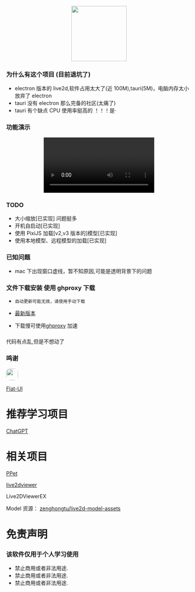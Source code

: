 <p align="center">
  <img src="./app-icon.png" width="150" height="150" />
</p>

### 为什么有这个项目 (目前退坑了)

- electron 版本的 live2d,软件占用太大了(近 100M),tauri(5M)，电脑内存太小放弃了 electron
- tauri 没有 electron 那么完备的社区(太痛了)
- tauri 有个缺点 CPU 使用率挺高的 ！！！是·

### 功能演示

<p align="center">
  <video src="https://user-images.githubusercontent.com/33005087/209518939-a7aedf55-fcb4-4213-aa9f-4fbf73ad4191.mp4"></video>
</p>

### TODO

- 大小缩放[已实现] 问题挺多
- 开机自启动[已实现]
- 使用 PixiJS 加载[v2,v3 版本的]模型[已实现]
- 使用本地模型、远程模型的加载[已实现]

### 已知问题

- mac 下出现窗口虚线，暂不知原因,可能是透明背景下的问题

### 文件下载安装 使用 ghproxy 下载

- `自动更新可能无效，请使用手动下载`

- [最新版本](https://github.com/itxve/tauri-live2d/releases/latest)

- 下载慢可使用[ghproxy](https://ghproxy.com/) 加速

###

代码有点乱,但是不想动了

### 鸣谢

<p>
  <a href='https://github.com/lencx'>
    <img width="32" style="border-radius: 10px;" height="32" src='https://avatars.githubusercontent.com/u/16164244?v=4' />
  </a>
</p>

[Flat-UI](https://designmodo.github.io/Flat-UI)

# 推荐学习项目

[ChatGPT](https://github.com/lencx/ChatGPT)

# 相关项目

[PPet](https://github.com/zenghongtu/PPet)

[live2dviewer](https://github.com/doitian/live2dviewer)

Live2DViewerEX

Model 资源： [zenghongtu/live2d-model-assets](https://github.com/zenghongtu/live2d-model-assets)

# 免责声明

### 该软件仅用于个人学习使用

- 禁止商用或者非法用途.
- 禁止商用或者非法用途.
- 禁止商用或者非法用途.
